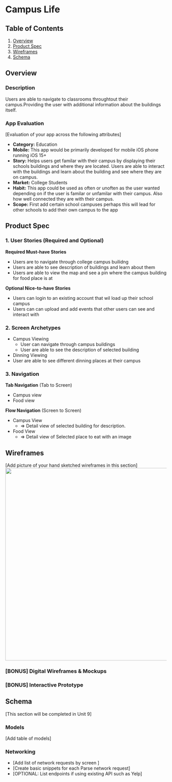 # Campus Life

## Table of Contents
1. [Overview](#Overview)
1. [Product Spec](#Product-Spec)
1. [Wireframes](#Wireframes)
2. [Schema](#Schema)

## Overview
### Description
Users are able to navigate to classrooms throughtout their campus.Providing the user with additional information about the buildings itself.

### App Evaluation
[Evaluation of your app across the following attributes]
- **Category:** Education
- **Mobile:** This app would be primarily developed for mobile iOS phone running iOS 15+
- **Story:** Helps users get familar with their campus by displaying their schools buildings and where they are located. Users are able to interact with the buildings and learn about the building and see where they are on campus.
- **Market:** College Students
- **Habit:**  This app could be used as often or unoften as the user wanted depending on if the user is familar or unfamilar with their campus. Also how well connected they are with their campus.
- **Scope:** First add certain school campuses perhaps this will lead for other schools to add their own campus to the app  

## Product Spec

### 1. User Stories (Required and Optional)

**Required Must-have Stories**

* Users are to navigate through college campus builidng
* Users are able to see description of buildings and learn about them
* Users are able to view the map and see a pin where the campus building for food place is at

**Optional Nice-to-have Stories**

* Users can login to an existing account that wil load up their school campus
* Users can can upload and add events that other users can see and interact with

### 2. Screen Archetypes


* Campus Viewing
   * User can navigate through campus buildings
   * User are able to see the description of selected building
* Dinning Viewing
 * User are able to see different dinning places at their campus

### 3. Navigation

**Tab Navigation** (Tab to Screen)

* Campus view
* Food view

**Flow Navigation** (Screen to Screen)

* Campus View
   * => Detail view of selected building for description.
* Food View
    * => Detail view of Selected place to eat with an image

## Wireframes
[Add picture of your hand sketched wireframes in this section]
<img src="YOUR_WIREFRAME_IMAGE_URL" width=600>

### [BONUS] Digital Wireframes & Mockups

### [BONUS] Interactive Prototype

## Schema 
[This section will be completed in Unit 9]
### Models
[Add table of models]
### Networking
- [Add list of network requests by screen ]
- [Create basic snippets for each Parse network request]
- [OPTIONAL: List endpoints if using existing API such as Yelp]
